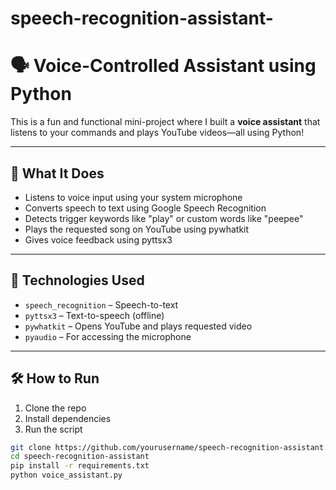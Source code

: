 # speech-recognition-assistant-

# 🗣️ Voice-Controlled Assistant using Python

This is a fun and functional mini-project where I built a **voice assistant** that listens to your commands and plays YouTube videos—all using Python!

---

## 🎯 What It Does

- Listens to voice input using your system microphone
- Converts speech to text using Google Speech Recognition
- Detects trigger keywords like "play" or custom words like "peepee"
- Plays the requested song on YouTube using pywhatkit
- Gives voice feedback using pyttsx3

---

## 🧰 Technologies Used

- `speech_recognition` – Speech-to-text
- `pyttsx3` – Text-to-speech (offline)
- `pywhatkit` – Opens YouTube and plays requested video
- `pyaudio` – For accessing the microphone

---

## 🛠️ How to Run

1. Clone the repo  
2. Install dependencies  
3. Run the script

```bash
git clone https://github.com/yourusername/speech-recognition-assistant.git
cd speech-recognition-assistant
pip install -r requirements.txt
python voice_assistant.py

